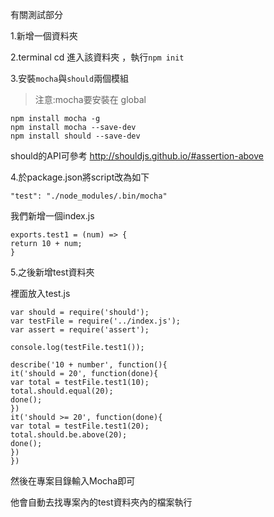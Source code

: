 有關測試部分

1.新增一個資料夾

2.terminal cd 進入該資料夾 ，執行`npm init`

3.安裝`mocha`與`should`兩個模組

>注意:mocha要安裝在 global

```
npm install mocha -g
npm install mocha --save-dev
npm install should --save-dev
```

should的API可參考
http://shouldjs.github.io/#assertion-above

4.於package.json將script改為如下

```
"test": "./node_modules/.bin/mocha"
```

我們新增一個index.js

```
exports.test1 = (num) => {
return 10 + num;
}
```

5.之後新增test資料夾

裡面放入test.js

```
var should = require('should');
var testFile = require('../index.js');
var assert = require('assert');

console.log(testFile.test1());

describe('10 + number', function(){
it('should = 20', function(done){
var total = testFile.test1(10);
total.should.equal(20);
done();
})
it('should >= 20', function(done){
var total = testFile.test1(20);
total.should.be.above(20);
done();
})
})
```

然後在專案目錄輸入Mocha即可

他會自動去找專案內的test資料夾內的檔案執行
